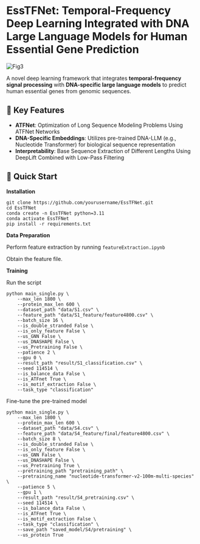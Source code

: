# **EssTFNet: Temporal-Frequency Deep Learning Integrated with DNA Large Language Models for Human Essential Gene Prediction** 

![Fig3](https://github.com/user-attachments/assets/748f61d0-1bdb-4325-a67c-fbebc1545d2b)

A novel deep learning framework that integrates **temporal-frequency signal processing** with **DNA-specific large language models** to predict human essential genes from genomic sequences.

## 🌟 Key Features

- **ATFNet**: Optimization of Long Sequence Modeling Problems Using ATFNet Networks
- **DNA-Specific Embeddings**: Utilizes pre-trained DNA-LLM (e.g., Nucleotide Transformer) for biological sequence representation
- **Interpretability**: Base Sequence Extraction of Different Lengths Using DeepLift Combined with Low-Pass Filtering

## 🚀 Quick Start

**Installation**

```
git clone https://github.com/yourusername/EssTFNet.git
cd EssTFNet
conda create -n EssTFNet python=3.11
conda activate EssTFNet
pip install -r requirements.txt
```

**Data Preparation**

Perform feature extraction by running `featureExtraction.ipynb`

Obtain the feature file.

**Training**

Run the script

```
python main_single.py \
    --max_len 1800 \
    --protein_max_len 600 \
    --dataset_path "data/S1.csv" \
    --feature_path "data/S1_feature/feature4800.csv" \
    --batch_size 16 \
    --is_double_stranded False \
    --is_only_feature False \
    --us_GNN False \
    --us_DNASHAPE False \
    --us_Pretraining False \
    --patience 2 \
    --gpu 0 \
    --result_path "result/S1_classification.csv" \
    --seed 114514 \
    --is_balance_data False \
    --is_ATFnet True \
    --is_motif_extraction False \
    --task_type "classification" 
```

Fine-tune the pre-trained model

```
python main_single.py \
    --max_len 1800 \
    --protein_max_len 600 \
    --dataset_path "data/S4.csv" \
    --feature_path "data/S4_feature/final/feature4800.csv" \
    --batch_size 8 \
    --is_double_stranded False \
    --is_only_feature False \
    --us_GNN False \
    --us_DNASHAPE False \
    --us_Pretraining True \
    --pretraining_path "pretraining_path" \
    --pretraining_name "nucleotide-transformer-v2-100m-multi-species" \
    --patience 5 \
    --gpu 1 \
    --result_path "result/S4_pretraining.csv" \
    --seed 114514 \
    --is_balance_data False \
    --is_ATFnet True \
    --is_motif_extraction False \
    --task_type "classification" \
    --save_path "saved_model/S4/pretraining" \
    --us_protein True
```


